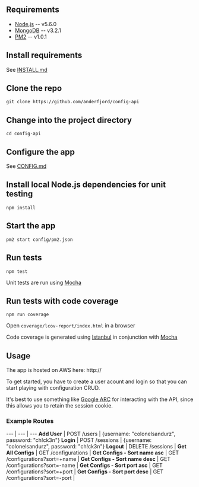 ## Requirements
* [Node.js](http://nodejs.org/) -- v5.6.0
* [MongoDB](https://www.mongodb.org/) -- v3.2.1
* [PM2](http://pm2.keymetrics.io/) -- v1.0.1

## Install requirements
See [INSTALL.md](INSTALL.md)

## Clone the repo
`git clone https://github.com/anderfjord/config-api`

## Change into the project directory
`cd config-api`

## Configure the app
See [CONFIG.md](CONFIG.md)

## Install local Node.js dependencies for unit testing
`npm install`

## Start the app
`pm2 start config/pm2.json`

## Run tests
`npm test`

Unit tests are run using [Mocha](https://mochajs.org/)

## Run tests with code coverage
`npm run coverage`

Open `coverage/lcov-report/index.html` in a browser

Code coverage is generated using [Istanbul](https://www.npmjs.com/package/istanbul) in conjunction with [Mocha](https://mochajs.org/)


## Usage
The app is hosted on AWS here:
http://

To get started, you have to create a user acount and login so that you can start playing with configuration CRUD.

It's best to use something like [Google ARC]() for interacting with the API, since this allows you to retain the session cookie.

### Example Routes
--- | --- | ---
**Add User** | POST /users | {username: "colonelsandurz", password: "ch!ck3n"}
**Login** | POST /sessions | {username: "colonelsandurz", password: "ch!ck3n"}
**Logout** | DELETE /sessions | 
**Get All Configs** | GET /configurations | 
**Get Configs - Sort name asc** | GET /configurations?sort=+name | 
**Get Configs - Sort name desc** | GET /configurations?sort=-name | 
**Get Configs - Sort port asc** | GET /configurations?sort=+port | 
**Get Configs - Sort port desc** | GET /configurations?sort=-port | 
